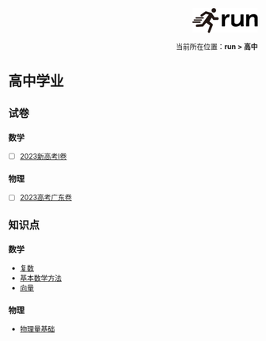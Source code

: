 <div align="right"><img src="./assets/run.png"></div>
<p align="right">当前所在位置：<strong>run > 高中</strong></p>

# 高中学业

## 试卷

### 数学

- [ ] [2023新高考I卷](数学2023年新高考I卷.md)

### 物理

- [ ] [2023高考广东卷](物理2022年广东卷.md)

## 知识点

### 数学

* [复数](数学-复数.md)
* [基本数学方法](数学-基本数学方法.md)
* [向量](数学-向量.md)

### 物理

* [物理量基础](物理-物理量基础.md)